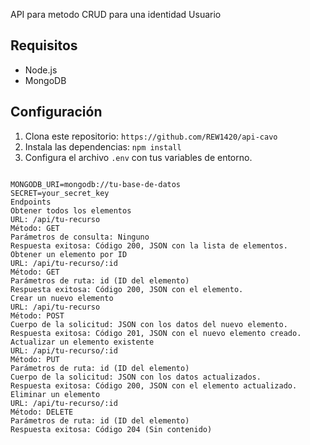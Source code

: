 API para metodo CRUD para una identidad Usuario

## Requisitos

- Node.js 
- MongoDB 

## Configuración

1. Clona este repositorio: `https://github.com/REW1420/api-cavo`
2. Instala las dependencias: `npm install`
3. Configura el archivo `.env` con tus variables de entorno.

```env

MONGODB_URI=mongodb://tu-base-de-datos
SECRET=your_secret_key
Endpoints
Obtener todos los elementos
URL: /api/tu-recurso
Método: GET
Parámetros de consulta: Ninguno
Respuesta exitosa: Código 200, JSON con la lista de elementos.
Obtener un elemento por ID
URL: /api/tu-recurso/:id
Método: GET
Parámetros de ruta: id (ID del elemento)
Respuesta exitosa: Código 200, JSON con el elemento.
Crear un nuevo elemento
URL: /api/tu-recurso
Método: POST
Cuerpo de la solicitud: JSON con los datos del nuevo elemento.
Respuesta exitosa: Código 201, JSON con el nuevo elemento creado.
Actualizar un elemento existente
URL: /api/tu-recurso/:id
Método: PUT
Parámetros de ruta: id (ID del elemento)
Cuerpo de la solicitud: JSON con los datos actualizados.
Respuesta exitosa: Código 200, JSON con el elemento actualizado.
Eliminar un elemento
URL: /api/tu-recurso/:id
Método: DELETE
Parámetros de ruta: id (ID del elemento)
Respuesta exitosa: Código 204 (Sin contenido)
